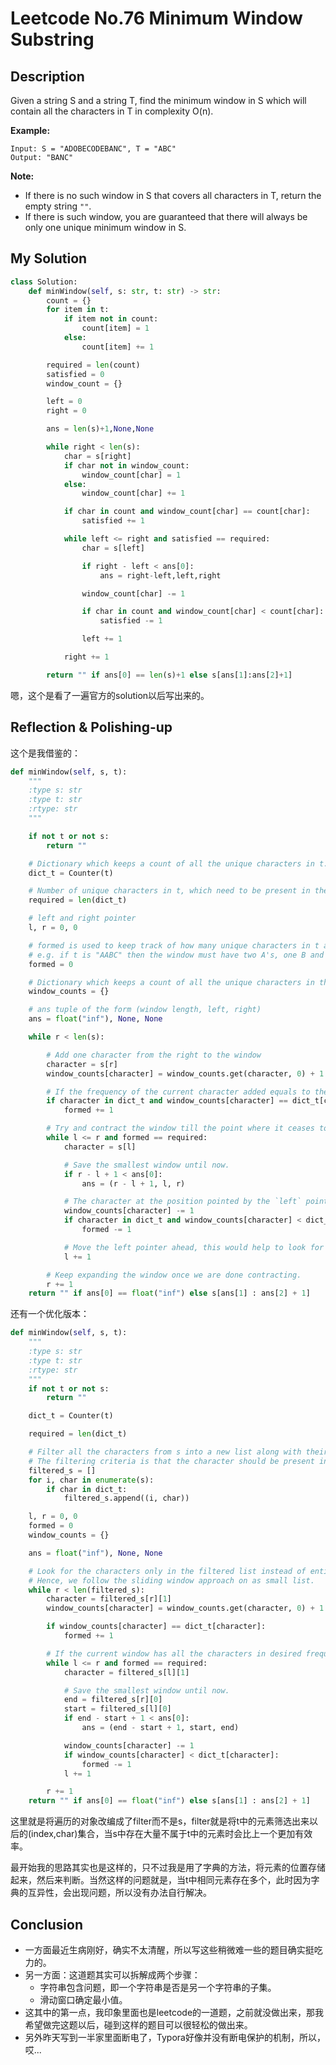 # Leetcode No.76 Minimum Window Substring

## Description

Given a string S and a string T, find the minimum window in S which will contain all the characters in T in complexity O(n).

**Example:**

```
Input: S = "ADOBECODEBANC", T = "ABC"
Output: "BANC"
```

**Note:**

- If there is no such window in S that covers all characters in T, return the empty string `""`.
- If there is such window, you are guaranteed that there will always be only one unique minimum window in S.

## My Solution

```python
class Solution:
    def minWindow(self, s: str, t: str) -> str:
        count = {}
        for item in t:
            if item not in count:
                count[item] = 1
            else:
                count[item] += 1

        required = len(count)
        satisfied = 0
        window_count = {}

        left = 0
        right = 0

        ans = len(s)+1,None,None

        while right < len(s):
            char = s[right]
            if char not in window_count:
                window_count[char] = 1
            else:
                window_count[char] += 1

            if char in count and window_count[char] == count[char]:
                satisfied += 1

            while left <= right and satisfied == required:
                char = s[left]

                if right - left < ans[0]:
                    ans = right-left,left,right

                window_count[char] -= 1

                if char in count and window_count[char] < count[char]:
                    satisfied -= 1

                left += 1

            right += 1

        return "" if ans[0] == len(s)+1 else s[ans[1]:ans[2]+1]
```

嗯，这个是看了一遍官方的solution以后写出来的。

## Reflection & Polishing-up

这个是我借鉴的：

```python
def minWindow(self, s, t):
    """
    :type s: str
    :type t: str
    :rtype: str
    """

    if not t or not s:
        return ""

    # Dictionary which keeps a count of all the unique characters in t.
    dict_t = Counter(t)

    # Number of unique characters in t, which need to be present in the desired window.
    required = len(dict_t)

    # left and right pointer
    l, r = 0, 0

    # formed is used to keep track of how many unique characters in t are present in the current window in its desired frequency.
    # e.g. if t is "AABC" then the window must have two A's, one B and one C. Thus formed would be = 3 when all these conditions are met.
    formed = 0

    # Dictionary which keeps a count of all the unique characters in the current window.
    window_counts = {}

    # ans tuple of the form (window length, left, right)
    ans = float("inf"), None, None

    while r < len(s):

        # Add one character from the right to the window
        character = s[r]
        window_counts[character] = window_counts.get(character, 0) + 1

        # If the frequency of the current character added equals to the desired count in t then increment the formed count by 1.
        if character in dict_t and window_counts[character] == dict_t[character]:
            formed += 1

        # Try and contract the window till the point where it ceases to be 'desirable'.
        while l <= r and formed == required:
            character = s[l]

            # Save the smallest window until now.
            if r - l + 1 < ans[0]:
                ans = (r - l + 1, l, r)

            # The character at the position pointed by the `left` pointer is no longer a part of the window.
            window_counts[character] -= 1
            if character in dict_t and window_counts[character] < dict_t[character]:
                formed -= 1

            # Move the left pointer ahead, this would help to look for a new window.
            l += 1    

        # Keep expanding the window once we are done contracting.
        r += 1    
    return "" if ans[0] == float("inf") else s[ans[1] : ans[2] + 1]
```

还有一个优化版本：

```python
def minWindow(self, s, t):
    """
    :type s: str
    :type t: str
    :rtype: str
    """
    if not t or not s:
        return ""

    dict_t = Counter(t)

    required = len(dict_t)

    # Filter all the characters from s into a new list along with their index.
    # The filtering criteria is that the character should be present in t.
    filtered_s = []
    for i, char in enumerate(s):
        if char in dict_t:
            filtered_s.append((i, char))

    l, r = 0, 0
    formed = 0
    window_counts = {}

    ans = float("inf"), None, None

    # Look for the characters only in the filtered list instead of entire s. This helps to reduce our search.
    # Hence, we follow the sliding window approach on as small list.
    while r < len(filtered_s):
        character = filtered_s[r][1]
        window_counts[character] = window_counts.get(character, 0) + 1

        if window_counts[character] == dict_t[character]:
            formed += 1

        # If the current window has all the characters in desired frequencies i.e. t is present in the window
        while l <= r and formed == required:
            character = filtered_s[l][1]

            # Save the smallest window until now.
            end = filtered_s[r][0]
            start = filtered_s[l][0]
            if end - start + 1 < ans[0]:
                ans = (end - start + 1, start, end)

            window_counts[character] -= 1
            if window_counts[character] < dict_t[character]:
                formed -= 1
            l += 1    

        r += 1    
    return "" if ans[0] == float("inf") else s[ans[1] : ans[2] + 1]
```

这里就是将遍历的对象改编成了filter而不是s，filter就是将t中的元素筛选出来以后的(index,char)集合，当s中存在大量不属于t中的元素时会比上一个更加有效率。

最开始我的思路其实也是这样的，只不过我是用了字典的方法，将元素的位置存储起来，然后来判断。当然这样的问题就是，当t中相同元素存在多个，此时因为字典的互异性，会出现问题，所以没有办法自行解决。

## Conclusion

- 一方面最近生病刚好，确实不太清醒，所以写这些稍微难一些的题目确实挺吃力的。
- 另一方面：这道题其实可以拆解成两个步骤：
  - 字符串包含问题，即一个字符串是否是另一个字符串的子集。
  - 滑动窗口确定最小值。
- 这其中的第一点，我印象里面也是leetcode的一道题，之前就没做出来，那我希望做完这题以后，碰到这样的题目可以很轻松的做出来。
- 另外昨天写到一半家里面断电了，Typora好像并没有断电保护的机制，所以，哎...